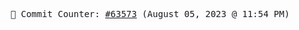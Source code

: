 <p align="center">
    <samp>
        📮 Commit Counter: <a href="https://github.com/Javascript-void0/Javascript-void0/commits/main">#63573</a> (August 05, 2023 @ 11:54 PM)
    </samp>
</p>